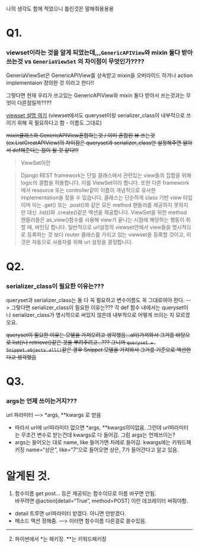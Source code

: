나의 생각도 함께 적었으니 틀린것은 말해줘용용용


# Q1.
### viewset이라는 것을 알게 되었는데,,,`GenericAPIView`와 mixin 둘다 받아 쓰는것 vs `GeneriaViewSet` 의 차이점이 무엇인가????

GeneriaViewSet은 GenericAPIView를 상속받고 mixin을 오버라이드 하거나 action implementaion 정의한 것 이라고 한다!!

그렇다면 현재 우리가 쓰고있는 GenericAPIView와 mixin 둘다 받아서 쓰는것과는 무엇이 다른점일까????

[viewset 설명 여기](https://brownbears.tistory.com/82)
(viewset에서도 queryset이랑 serializer_class이 내부적으로 쓰이기 위해 꼭 필요하다고 함 - 이름도 그대로)

~~mixin클래스와 GenericAPIView혼합하는것 / 이미 혼합된 뷰 쓰는것(ex.ListCreatAPIView)의 차이점은 
queryset과 serializer_class만 설정해주면 알아서 def해준다는 점이 될 것 같다!!!~~

>ViewSet이란

>Django REST framework는 단일 클래스에서 관련있는 view들의 집합을 위해 logic의 결합을 허용합니다. 이를 ViewSet이라 합니다. 
>또한 다른 framework에서 resource 또는 controller같이 이름이 개념적으로 유사한 implementation을 찾을 수 있습니다.
>클래스는 단순하게 class 기반 view 타입이며  이는 .get() 또는 .post()와 같은 모든 method 핸들러를 제공하지 못하지만 대신 .list()와 .create()같은 액션을 제공합니다.
>ViewSet을 위한 method 핸들러들은 as_view()함수를 사용해 view가 끝나는 시점에 해당하는 행동이 취할 때, 바인딩 합니다.
>일반적으로 url설정의 viewset안에서 view들을 명시적으로 등록하는 것 보다 router 클래스를 가지고 있는 viewset을 등록할 것이고, 이 것은 자동으로 사용자를 위해 url 설정을 결정합니다.


# Q2.
### serializer_class이 필요한 이유는???

queryset과 serializer_class는 둘 다 꼭 필요하고 변수이름도 꼭 그대로여야 한다. --> 그렇다면 serializer_class이 필요한 이유는???
각 def 함수 내에서는 queryset이나 serializer_class가 명시적으로 써있지 않은데 내부적으로 어떻게 쓰이는 지 모르겠오요.

~~queryset이 필요한 이유는 모델을 가져오려고 생각했음...all()가져와서 그거를 바탕으로 list()나 retrieve()같은 것을 뿌려주려고...??? 
그니까 `queryset = Snippet.objects.all()`같은 경우 Snippet 모델을 가져와서 그거를 기준으로 액션한다고 생각했음~~


# Q3.
### args는 언제 쓰이는거지???
url 파라미터 —> *args, **kwargs 로 받음
- 따라서 url에 url파라미터 없으면 *args, **kwargs의미없음.
그런데 url파라미터는 무조건 변수로 받는건데 kwargs로 다 들어감. 그럼 args는 언제쓰이는?
- args는 들어오는 대로 name, like 들어가면 차례로 들어감. kwargs에는 키워드패키징 name=“상은”, like=“7”으로 들어오면 상은, 7가 들어간다고 알고 있음. 


# 알게된 것.
1. 함수이름 get post… 등은 제공되는 함수이므로 이름 바꾸면 안됨.<br>바꾸려면 @action[detail=“True”, method=POST] 이런 데코레이터 써줘야함.
- detail 트루면 url파라미터 받겠다. 아니면 안받겠다. 
- 메소드 액션 정해줌. 
—> 이러면 함수이름 다른걸로 쓸수있음.

---
2. 파이썬에서 *는 패키징. **는 키워드패키징
